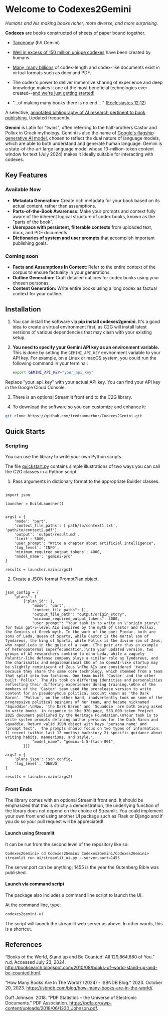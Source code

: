 # Welcome to Codexes2Gemini

_Humans and AIs making books richer, more diverse, and more surprising._

**Codexes** are books constructed of sheets of paper bound together.

- [Taxonomy](https://g.co/gemini/share/57d3f2b1b163) (h/t Gemini)

- [Well in excess of 150 million unique codexes](#References) have been created by humans.
- [Many, many billions](#References) of codex-length and codex-like documents exist in virtual formats such as docx and PDF.
- The codex's power to deliver immersive sharing of experience and deep knowledge makes it one of the most beneficial technologies ever created--[and we're just getting started!](https://nimblebooks.com/A_Longform_Prospectus#:~:text=The%20immersive%20deep%20reading%20of%20high%2Dquality%20books%20must%20rank%20among%20the%20most%20beneficial%20and%20broadly%20distributed%20technologies%20ever%20invented%20(see%20inter%20alia%20McLuhan%2C%201962%3B%20McDermott%2C%202006%3B%20Boorstin%2C%201992%3B%20UNESCO%202019).)
- "...of making many books there is no end... " ([Ecclesiastes 12:12](https://www.biblegateway.com/passage/?search=Ecclesiastes%2012&version=KJV))

A
selective, [annotated bibliography of AI research pertinent to book publishing.](https://NimbleBooks.com/Annotated_Bibliography)
Updated frequently.

**Gemini** is Latin for "twins", often referring to the half-brothers Castor and Pollux in Greek mythology. Gemini is
also the name of [Google's flagship generative AI model](https://gemini.google.com/), chosen to reflect the dual nature
of language models, which are able to both understand and generate human language. Gemini is a state-of-the-art large
language model whose 10-million-token context window for text (July 2024) makes it ideally suitable for interacting with
codexes.


## Key Features

### Available Now

- **Metadata Generation:**  Create rich metadata for your book based on its actual content, rather than assumptions.
- **Parts-of-the-Book Awareness**: Make your prompts and context fully aware of the inherent logical structure of codex books, known as the "parts of the book".
- **Userspace with persistent, filterable contexts** from uploaded text, docx, and PDF documents.
- **Dictionaries of system and user prompts** that accomplish important publishing goals.

### Coming soon

- **Facts and Assumptions In Context**: Refer to the entire context of the corpus to ensure factuality in your
  generations.
- **Outline Generation:** Craft detailed outlines for codex books using your chosen personas.
- **Content Generation:**  Write entire books using a long codex as factual context for your outline.

## Installation

1. You can install the software via **pip install codexes2gemini.**  It's a good idea to create a virtual environment first, as C2G will install latest versions of various dependencies that may clash with your existing setup.
2. **You need to specify your Gemini API key as an environment variable.**  This is done by setting the `GEMINI_API_KEY` environment variable to your API key.  For example, on a Linux or macOS system, you could run the following command in your terminal:

   ```bash
   export GEMINI_API_KEY="your_api_key"

Replace "your_api_key" with your actual API key. You can find your API key in the Google Cloud Console. 

3. There is an optional Streamlit front end to the C2G library. 

4. To download the software so you can customize and enhance it:
```bash
git clone https://github.com/fredzannarbor/Codexes2Gemini.git
```

## Quick Starts

### Scripting

You can use the library to write your own Python scripts.

The file [quickstart.py](Codexes2Gemini/quickstart.py) contains simple illustrations of two ways you can call the C2G classes in a Python script.   

1.  Pass arguments in dictionary format to the appropriate Builder classes.

```from Codexes2Gemini.classes.Codexes.Builders import BuildLauncher

import json

launcher = BuildLauncher()


args1 = {
    'mode': 'part',
    'context_file_paths': ['path/to/context1.txt', 'path/to/context2.pdf'],
    'output': 'output/result.md',
    'limit': 5000,
    'user_prompt': "Write a chapter about artificial intelligence",
    'log_level': 'INFO',
    'minimum_required_output_tokens': 4000,
    'model_name': 'gemini-pro'
}

results = launcher.main(args1)
```

2. Create a JSON format PromptPlan object.

```import json

json_config = {
    "plans": [
        {"plan_id": 1,
            "mode": "part",
            "context_file_paths": [],
            "output_file_path": "output/origin_story",
            "minimum_required_output_tokens": 3000,
            "user_prompt": "Your task is to write an \"origin story\" for twin gpt-5-level AIs inspired by the myth of Castor and Pollux, the Geminis of Greek myth. In the work of the poet Pindar, both are sons of Leda, Queen of Sparta, while Castor is the mortal son of Tyndareus, the king of Sparta, while Pollux is the divine son of Zeus, who raped Leda in the guise of a swan. (The pair are thus an example of heteropaternal superfecundation.)\nIn your updated version, two groups of AI researchers combine to echo Leda, while a vaguely Palantir-like defense company plays a similar role as Tyndareus, and the charismatic and megalomaniacal CEO of an OpenAI-like startup may be slightly reminiscent of Zeus.\nThe AIs are considered 'twins' because they share the same core technology, which stemmed from a team that split into two factions. One team built 'Castor' and the other built 'Pollux'. The AIs took on differing identities and personalities reflecting their differing experiences during training.\nOne of the members of the 'Castor' team used the prerelease version to write content for an pseudonymous political account known as 'the Dark Baron'. 'Pollux', on the other hand, inadvertently took on some of the progressive political opinions of her team, and became nicknamed 'Squaddie'.\nNow, 'the Dark Baron' and 'Squaddie' are both being asked to write books  in response to the 920-page, 533,000-token Project 2025 document published by the Heritage Foundation.\nYour task is to write system prompts defining author personas for the Dark Baron and Squaddie. Return valid JSON object with keys 'persona name' and 'prompt text'.  The prompts should focus on two types of information: 1) recent (within last 12 months) backstory 2) specific guidance about writing habits, mannerisms, and style.",
            "model_name": "gemini-1.5-flash-001",
        }]}

args2 = {
    'plans_json': json_config,
    'log_level': 'DEBUG'
}

results = launcher.main(args2)
```

### Front Ends

The library comes with an optional Streamlit front end. It should be emphasized that this is strictly a demonstration,
the underlying function of the library does not depend on the choice of Streamlit. You could implement your own front
end using another UI package such as Flask or Django and if you do so your pull request will be appreciated!

#### Launch using Streamlit

It can be run from the second level of the repository like so:

`Codexes2Gemini> cd Codexes2Gemini
Codexes2Gemini/Codexes2Gemini> streamlit run ui/streamlit_ui.py --server.port=1455`

The server.port can be anything; 1455 is the year the Gutenberg Bible was published.

#### Launch via command script

The package also includes a command line script to launch the UI.

At the command line, type:

```bash
codexes2gemini-ui
```

The script will launch the streamlit web server as above. In other words, this is a shortcut.


## References

“Books of the World, Stand up and Be Counted! All 129,864,880 of You.” n.d. Accessed July 23, 2024. http://booksearch.blogspot.com/2010/08/books-of-world-stand-up-and-be-counted.html.

“How Many Books Are In The World? (2024) - ISBNDB Blog.” 2023. October 20, 2023. https://isbndb.com/blog/how-many-books-are-in-the-world/.

Duff Johnson. 2018. “PDF Statistics – the Universe of Electronic Documents.” PDF Association. https://pdfa.org/wp-content/uploads/2018/06/1330_Johnson.pdf.

